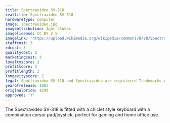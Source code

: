 ```yaml
---
title: Spectravideo SV-318
realtitle: Spectravideo SV-318
hardwaretype: computer
image: spectravideo.jpg
imageattribution: Igor Clukas
imagelicense: CC BY 2.5
imagelink: 'https://upload.wikimedia.org/wikipedia/commons/8/88/Spectravideo_SVI318.jpg'
staffcost: 3
rdcost: 3
qualitycost: 2
marketingcost: 3
loyaltyscore: 2
profitscore: 3
profitlength: 3
longevityscore: 2
legal: Spectravideo SV-318 and Spectravideo are registered Trademarks of Logic 3 plc
yearofrelease: 1983
originalprice: $299
approved: 'Y'
---
```


The Spectravideo SV-318 is fitted with a chiclet style keyboard with a combination cursor pad/joystick, perfect for gaming and home office use.
